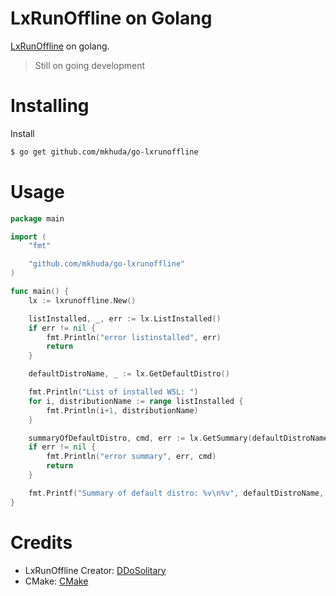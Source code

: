 # LxRunOffline on Golang

[LxRunOffline](https://github.com/DDoSolitary/LxRunOffline/) on golang.

> Still on going development

# Installing

Install

```bash
$ go get github.com/mkhuda/go-lxrunoffline
```

# Usage

```go
package main

import (
	"fmt"

	"github.com/mkhuda/go-lxrunoffline"
)

func main() {
	lx := lxrunoffline.New()

	listInstalled, _, err := lx.ListInstalled()
	if err != nil {
		fmt.Println("error listinstalled", err)
		return
	}

	defaultDistroName, _ := lx.GetDefaultDistro()

	fmt.Println("List of installed WSL: ")
	for i, distributionName := range listInstalled {
		fmt.Println(i+1, distributionName)
	}

	summaryOfDefaultDistro, cmd, err := lx.GetSummary(defaultDistroName)
	if err != nil {
		fmt.Println("error summary", err, cmd)
		return
	}

	fmt.Printf("Summary of default distro: %v\n%v", defaultDistroName, summaryOfDefaultDistro)
}


```

# Credits

- LxRunOffline Creator: [DDoSolitary](https://github.com/DDoSolitary/LxRunOffline/)
- CMake: [CMake](https://cmake.org/)
